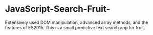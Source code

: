 # JavaScript-Search-Fruit-
Extensively used DOM manipulation, advanced array methods, and the features of ES2015. This is a small predictive text search app for fruit.
